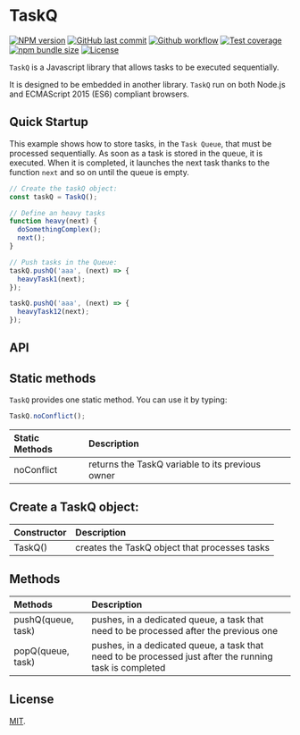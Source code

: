 # TaskQ

[![NPM version][npm-image]][npm-url]
[![GitHub last commit][commit-image]][commit-url]
[![Github workflow][ci-image]][ci-url]
[![Test coverage][coveralls-image]][coveralls-url]
[![npm bundle size][npm-bundle-size-image]][npm-bundle-size-url]
[![License][license-image]](LICENSE.md)


`TaskQ` is a Javascript library that allows tasks to be executed sequentially.

It is designed to be embedded in another library. `TaskQ` run on both Node.js and ECMAScript 2015 (ES6) compliant browsers.


## Quick Startup

This example shows how to store tasks, in the `Task Queue`, that must be processed sequentially. As soon as a task is stored in the queue, it is executed. When it is completed, it launches the next task thanks to the function `next` and so on until the queue is empty.

```js
// Create the taskQ object:
const taskQ = TaskQ();

// Define an heavy tasks
function heavy(next) {
  doSomethingComplex();
  next();
}

// Push tasks in the Queue:
taskQ.pushQ('aaa', (next) => {
  heavyTask1(next);
});

taskQ.pushQ('aaa', (next) => {
  heavyTask12(next);
});
```


## API

## Static methods

`TaskQ` provides one static method. You can use it by typing:

```javascript
TaskQ.noConflict();
```

| Static Methods       | Description |
|:---------------------|:------------|
| noConflict           | returns the TaskQ variable to its previous owner |



## Create a TaskQ object:

| Constructor | Description |
|:------------|:------------|
| TaskQ() | creates the TaskQ object that processes tasks |


## Methods

| Methods  | Description |
|:--------------------|:------------|
| pushQ(queue, task)  | pushes, in a dedicated queue, a task that need to be processed after the previous one |
| popQ(queue, task)   | pushes, in a dedicated queue, a task that need to be processed just after the running task is completed |


## License

[MIT](LICENSE.md).

<!--- URls -->

[npm-image]: https://img.shields.io/npm/v/@mobilabs/taskq.svg?style=flat-square
[release-image]: https://img.shields.io/github/release/jclo/taskq.svg?include_prereleases&style=flat-square
[commit-image]: https://img.shields.io/github/last-commit/jclo/taskq.svg?style=flat-square
[ci-image]: https://github.com/jclo/taskq/actions/workflows/ci.yml/badge.svg
[coveralls-image]: https://img.shields.io/coveralls/jclo/taskq/master.svg?style=flat-square
[npm-bundle-size-image]: https://img.shields.io/bundlephobia/minzip/@mobilabs/taskq.svg?style=flat-square
[license-image]: https://img.shields.io/npm/l/@mobilabs/taskq.svg?style=flat-square

[npm-url]: https://www.npmjs.com/package/@mobilabs/taskq
[release-url]: https://github.com/jclo/taskq/tags
[commit-url]: https://github.com/jclo/taskq/commits/master
[ci-url]: https://github.com/jclo/taskq/actions/workflows/ci.yml
[coveralls-url]: https://coveralls.io/github/jclo/taskq?branch=master
[npm-bundle-size-url]: https://img.shields.io/bundlephobia/minzip/@mobilabs/taskq
[license-url]: http://opensource.org/licenses/MIT